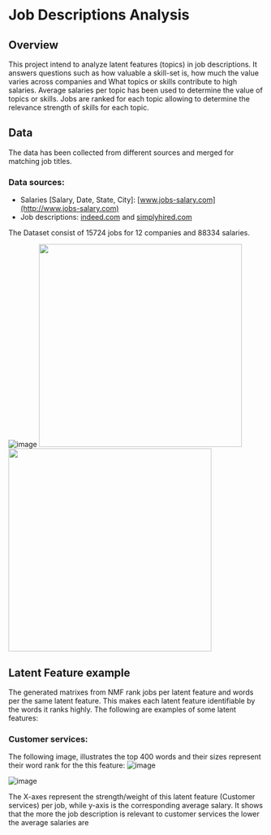 # Job Descriptions Analysis
## Overview
 
This project intend to analyze latent features (topics) in job descriptions. It answers questions such as how valuable a skill-set is, how much the value varies across companies and What topics or skills contribute to high salaries. Average salaries per topic has been used to determine the value of topics or skills. Jobs are ranked for each topic allowing to determine the relevance strength of skills for each topic. 

  
## Data

The data has been collected from different sources and merged for matching job titles.

### Data sources:

*  Salaries [Salary, Date, State, City]:  [www.jobs-salary.com](http://www.jobs-salary.com)
*  Job descriptions: [indeed.com](http://www.indeed.com) and [simplyhired.com](http://www.simplyhired.com)

The Dataset consist of 15724 jobs for 12 companies and 88334 salaries.

![image](https://cloud.githubusercontent.com/assets/13112596/10216841/c937e094-67e0-11e5-8077-597d968062f2.png)
<img src=https://cloud.githubusercontent.com/assets/13112596/10216871/0e8e8bde-67e1-11e5-9c87-3a39deba4aa1.png width=400 height=400 />
<img src=https://cloud.githubusercontent.com/assets/13112596/10216872/149890f6-67e1-11e5-919b-02f30d83805f.png width=400 height=400 />
## Latent Feature example
The generated matrixes from NMF rank jobs per latent feature and words per the same latent feature. This makes each latent feature identifiable by the words it ranks highly. The following are examples of some latent features: 

### Customer services:
The following image, illustrates the top 400 words and their sizes represent their word rank for the this feature:
![image](https://cloud.githubusercontent.com/assets/13112596/10216879/1ad23c2e-67e1-11e5-9f8e-f0dccf0642a0.png)

![image](https://cloud.githubusercontent.com/assets/13112596/10217515/2b0942e6-67e5-11e5-8fb5-6d575d73ebc1.png)

The X-axes represent the strength/weight of this latent feature (Customer services) per job, while y-axis is the corresponding average salary. It shows that the more the job description is relevant to customer services the lower the average salaries are

